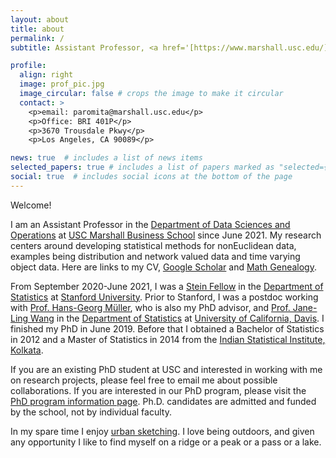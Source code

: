 ```yaml
---
layout: about
title: about
permalink: /
subtitle: Assistant Professor, <a href='[https://www.marshall.usc.edu/](https://www.marshall.usc.edu/departments/data-sciences-and-operations)'>DSO Department</a>, <a href='https://www.marshall.usc.edu/'>USC Marshall Business School</a>. 

profile:
  align: right
  image: prof_pic.jpg
  image_circular: false # crops the image to make it circular
  contact: >
    <p>email: paromita@marshall.usc.edu</p>
    <p>Office: BRI 401P</p>
    <p>3670 Trousdale Pkwy</p>
    <p>Los Angeles, CA 90089</p>

news: true  # includes a list of news items
selected_papers: true # includes a list of papers marked as "selected={true}"
social: true  # includes social icons at the bottom of the page
---
```


Welcome!

I am an Assistant Professor in the [Department of Data Sciences and Operations](https://www.marshall.usc.edu/departments/data-sciences-and-operations) at [USC Marshall Business School](https://www.marshall.usc.edu/) since June 2021. My research centers around developing statistical methods for nonEuclidean data, examples being distribution and network valued data and time varying object data. Here are links to my CV, [Google Scholar](https://scholar.google.com/citations?user=H7NBJi0AAAAJ&hl=en) and [Math Genealogy](https://www.genealogy.math.ndsu.nodak.edu/id.php?id=249638). 

From September 2020-June 2021, I was a [Stein Fellow](https://statistics.stanford.edu/people/stein-fellows) in the [Department of Statistics](https://statistics.stanford.edu/) at [Stanford University](https://www.stanford.edu/). Prior to Stanford, I was a postdoc working with [Prof. Hans-Georg Müller](https://anson.ucdavis.edu/~mueller/), who is also my PhD advisor, and [Prof. Jane-Ling Wang](https://www.stat.ucdavis.edu/~wang/) in the [Department of Statistics](https://statistics.ucdavis.edu/) at [University of California, Davis](https://www.ucdavis.edu/). I finished my PhD in June 2019. Before that I obtained a Bachelor of Statistics in 2012 and a Master of Statistics in 2014 from the [Indian Statistical Institute, Kolkata](https://www.isical.ac.in/).

If you are an existing PhD student at USC and interested in working with me on research projects, please feel free to email me about possible collaborations. If you are interested in our PhD program, please visit the [PhD program information page](https://www.marshall.usc.edu/programs/phd-program/departments/data-sciences-and-operations).  Ph.D. candidates are admitted and funded by the school, not by individual faculty. 

In my spare time I enjoy [urban sketching](https://urbansketchers.org/). I love being outdoors, and given any opportunity I like to find myself on a ridge or a peak or a pass or a lake.






